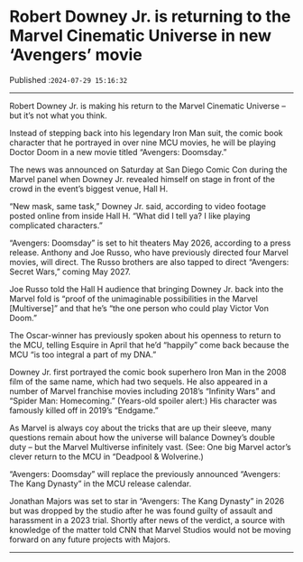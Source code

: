 # Robert Downey Jr. is returning to the Marvel Cinematic Universe in new ‘Avengers’ movie

Published :`2024-07-29 15:16:32`

---

Robert Downey Jr. is making his return to the Marvel Cinematic Universe – but it’s not what you think.

Instead of stepping back into his legendary Iron Man suit, the comic book character that he portrayed in over nine MCU movies, he will be playing Doctor Doom in a new movie titled “Avengers: Doomsday.”

The news was announced on Saturday at San Diego Comic Con during the Marvel panel when Downey Jr. revealed himself on stage in front of the crowd in the event’s biggest venue, Hall H.

“New mask, same task,” Downey Jr. said, according to video footage posted online from inside Hall H. “What did I tell ya? I like playing complicated characters.”

“Avengers: Doomsday” is set to hit theaters May 2026, according to a press release. Anthony and Joe Russo, who have previously directed four Marvel movies, will direct. The Russo brothers are also tapped to direct “Avengers: Secret Wars,” coming May 2027.

Joe Russo told the Hall H audience that bringing Downey Jr. back into the Marvel fold is “proof of the unimaginable possibilities in the Marvel [Multiverse]” and that he’s “the one person who could play Victor Von Doom.”

The Oscar-winner has previously spoken about his openness to return to the MCU, telling Esquire in April that he’d “happily” come back because the MCU “is too integral a part of my DNA.”

Downey Jr. first portrayed the comic book superhero Iron Man in the 2008 film of the same name, which had two sequels. He also appeared in a number of Marvel franchise movies including 2018’s “Infinity Wars” and “Spider Man: Homecoming.” (Years-old spoiler alert:) His character was famously killed off in 2019’s “Endgame.”

As Marvel is always coy about the tricks that are up their sleeve, many questions remain about how the universe will balance Downey’s double duty – but the Marvel Multiverse infinitely vast. (See: One big Marvel actor’s clever return to the MCU in “Deadpool & Wolverine.)

“Avengers: Doomsday” will replace the previously announced “Avengers: The Kang Dynasty” in the MCU release calendar.

Jonathan Majors was set to star in “Avengers: The Kang Dynasty” in 2026 but was dropped by the studio after he was found guilty of assault and harassment in a 2023 trial. Shortly after news of the verdict, a source with knowledge of the matter told CNN that Marvel Studios would not be moving forward on any future projects with Majors.

---

